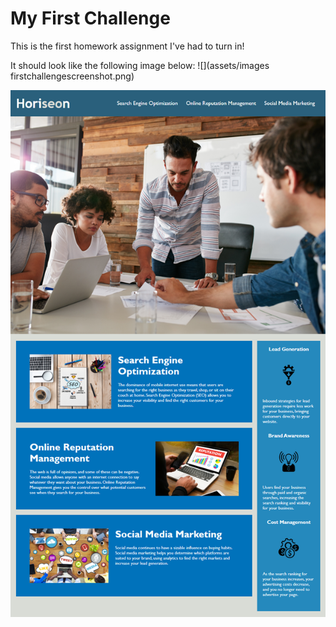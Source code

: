 # My First Challenge

This is the first homework assignment I've had to turn in!

It should look like the following image below:
![](assets/images firstchallengescreenshot.png)

<img src= "./assets/images/firstchallengescreenshot.png">